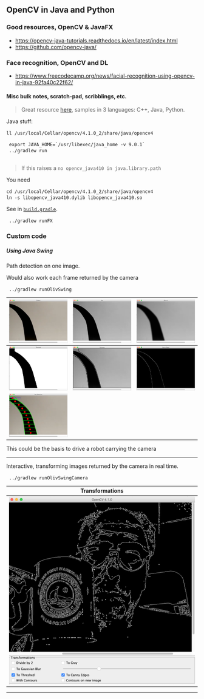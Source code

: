 ## OpenCV in Java and Python

### Good resources, OpenCV & JavaFX
- <https://opencv-java-tutorials.readthedocs.io/en/latest/index.html>
- <https://github.com/opencv-java/>


### Face recognition, OpenCV and DL
- <https://www.freecodecamp.org/news/facial-recognition-using-opencv-in-java-92fa40c22f62/>

#### Misc bulk notes, scratch-pad, scribblings, etc.

> Great resource [here](https://docs.opencv.org/master/d9/df8/tutorial_root.html),
> samples in 3 languages: C++, Java, Python.

Java stuff:
```
ll /usr/local/Cellar/opencv/4.1.0_2/share/java/opencv4
```

```
 export JAVA_HOME=`/usr/libexec/java_home -v 9.0.1`
 ../gradlew run
 
```
> If this raises a  `no opencv_java410 in java.library.path`

You need 
```
cd /usr/local/Cellar/opencv/4.1.0_2/share/java/opencv4
ln -s libopencv_java410.dylib libopencv_java410.so 
```
See in [`build.gradle`](./build.gradle).

```
 ../gradlew runFX
```

### Custom code
##### Using Java Swing

Path detection on one image.

Would also work each frame returned by the camera
```
 ../gradlew runOlivSwing
```
| ![Original](./docimg/step.01.png) | ![Gray](./docimg/step.02.png) | ![Blur](./docimg/step.03.png) |
|:--------:|:--------:|:--------:|
| ![Original](./docimg/step.04.png) | ![Gray](./docimg/step.05.png) | ![Blur](./docimg/step.06.png) |
| ![Original](./docimg/step.07.png) |  |  |

This could be the basis to drive a robot carrying the camera

---

Interactive, transforming images returned by the camera in real time.
```
 ../gradlew runOlivSwingCamera
```
| Transformations  |
|:-----------------------------:|
| ![Swing UI](./docimg/snap.01.png) |

---
